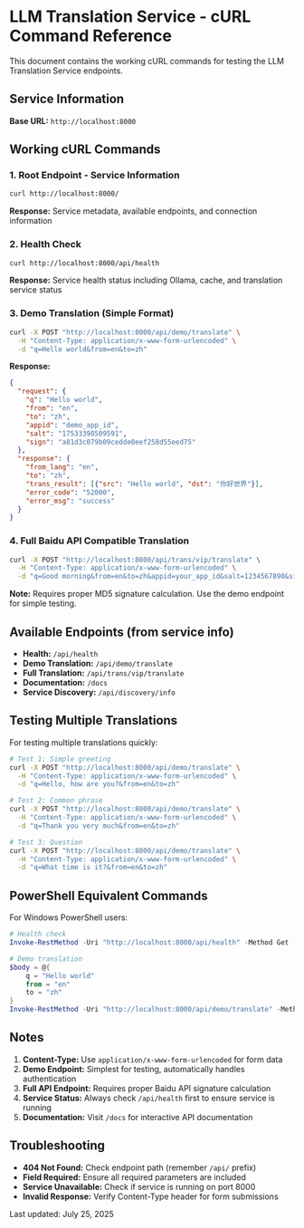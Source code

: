 # LLM Translation Service - cURL Command Reference

This document contains the working cURL commands for testing the LLM Translation Service endpoints.

## Service Information

**Base URL:** `http://localhost:8000`

## Working cURL Commands

### 1. Root Endpoint - Service Information
```bash
curl http://localhost:8000/
```
**Response:** Service metadata, available endpoints, and connection information

### 2. Health Check
```bash
curl http://localhost:8000/api/health
```
**Response:** Service health status including Ollama, cache, and translation service status

### 3. Demo Translation (Simple Format)
```bash
curl -X POST "http://localhost:8000/api/demo/translate" \
  -H "Content-Type: application/x-www-form-urlencoded" \
  -d "q=Hello world&from=en&to=zh"
```
**Response:** 
```json
{
  "request": {
    "q": "Hello world",
    "from": "en", 
    "to": "zh",
    "appid": "demo_app_id",
    "salt": "17533398509591",
    "sign": "a81d3c079b09cedde0eef258d55eed75"
  },
  "response": {
    "from_lang": "en",
    "to": "zh", 
    "trans_result": [{"src": "Hello world", "dst": "你好世界"}],
    "error_code": "52000",
    "error_msg": "success"
  }
}
```

### 4. Full Baidu API Compatible Translation
```bash
curl -X POST "http://localhost:8000/api/trans/vip/translate" \
  -H "Content-Type: application/x-www-form-urlencoded" \
  -d "q=Good morning&from=en&to=zh&appid=your_app_id&salt=1234567890&sign=your_signature"
```
**Note:** Requires proper MD5 signature calculation. Use the demo endpoint for simple testing.

## Available Endpoints (from service info)

- **Health:** `/api/health`
- **Demo Translation:** `/api/demo/translate` 
- **Full Translation:** `/api/trans/vip/translate`
- **Documentation:** `/docs`
- **Service Discovery:** `/api/discovery/info`

## Testing Multiple Translations

For testing multiple translations quickly:

```bash
# Test 1: Simple greeting
curl -X POST "http://localhost:8000/api/demo/translate" \
  -H "Content-Type: application/x-www-form-urlencoded" \
  -d "q=Hello, how are you?&from=en&to=zh"

# Test 2: Common phrase
curl -X POST "http://localhost:8000/api/demo/translate" \
  -H "Content-Type: application/x-www-form-urlencoded" \
  -d "q=Thank you very much&from=en&to=zh"

# Test 3: Question
curl -X POST "http://localhost:8000/api/demo/translate" \
  -H "Content-Type: application/x-www-form-urlencoded" \
  -d "q=What time is it?&from=en&to=zh"
```

## PowerShell Equivalent Commands

For Windows PowerShell users:

```powershell
# Health check
Invoke-RestMethod -Uri "http://localhost:8000/api/health" -Method Get

# Demo translation
$body = @{
    q = "Hello world"
    from = "en" 
    to = "zh"
}
Invoke-RestMethod -Uri "http://localhost:8000/api/demo/translate" -Method Post -Body $body
```

## Notes

1. **Content-Type:** Use `application/x-www-form-urlencoded` for form data
2. **Demo Endpoint:** Simplest for testing, automatically handles authentication
3. **Full API Endpoint:** Requires proper Baidu API signature calculation
4. **Service Status:** Always check `/api/health` first to ensure service is running
5. **Documentation:** Visit `/docs` for interactive API documentation

## Troubleshooting

- **404 Not Found:** Check endpoint path (remember `/api/` prefix)
- **Field Required:** Ensure all required parameters are included
- **Service Unavailable:** Check if service is running on port 8000
- **Invalid Response:** Verify Content-Type header for form submissions

Last updated: July 25, 2025
